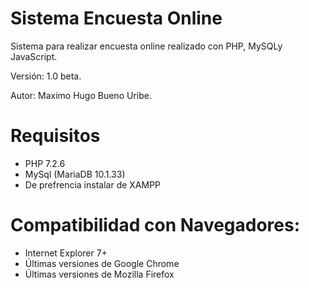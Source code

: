 # Sistema Encuesta Online
 Sistema para realizar encuesta online realizado con PHP, MySQLy JavaScript.
 
 Versión: 1.0 beta.
 
 Autor: Maximo Hugo Bueno Uribe.

# Requisitos
 - PHP 7.2.6
 - MySql (MariaDB 10.1.33)
 - De prefrencia instalar de XAMPP

# Compatibilidad con Navegadores:
 - Internet Explorer 7+
 - Últimas versiones de Google Chrome
 - Últimas versiones de Mozilla Firefox
 
